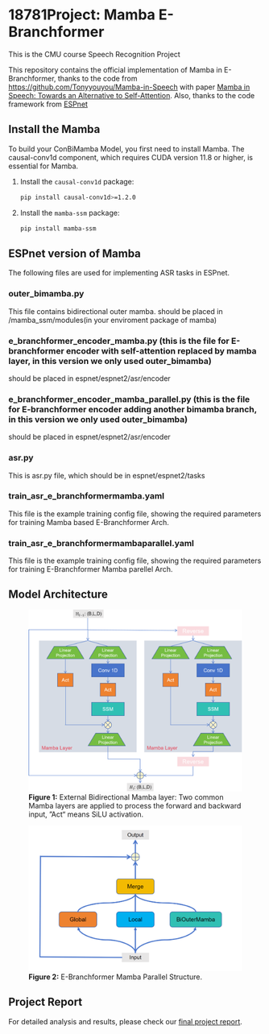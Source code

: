# 18781Project: Mamba E-Branchformer
This is the CMU course Speech Recognition Project

This repository contains the official implementation of Mamba in E-Branchformer, thanks to the code from https://github.com/Tonyyouyou/Mamba-in-Speech with paper [Mamba in Speech: Towards an Alternative to Self-Attention](https://arxiv.org/abs/2405.12609). Also, thanks to the code framework from [ESPnet](https://github.com/espnet/espnet)


## Install the Mamba
To build your ConBiMamba Model, you first need to install Mamba. The causal-conv1d component, which requires CUDA version 11.8 or higher, is essential for Mamba.

1. Install the `causal-conv1d` package:
    ```bash
    pip install causal-conv1d>=1.2.0
    ```
2. Install the `mamba-ssm` package:
    ```bash
    pip install mamba-ssm
    ```

## ESPnet version of Mamba
The following files are used for implementing ASR tasks in ESPnet.

### outer_bimamba.py
This file contains bidirectional outer mamba. should be placed in /mamba_ssm/modules(in your enviroment package of mamba)

### e_branchformer_encoder_mamba.py (this is the file for E-branchformer encoder with self-attention replaced by mamba layer, in this version we only used outer_bimamba)
should be placed in espnet/espnet2/asr/encoder

### e_branchformer_encoder_mamba_parallel.py (this is the file for E-branchformer encoder adding another bimamba branch, in this version we only used outer_bimamba)
should be placed in espnet/espnet2/asr/encoder

### asr.py
This is asr.py file, which should be in espnet/espnet2/tasks

### train_asr_e_branchformermamba.yaml
This file is the example training config file, showing the required parameters for training Mamba based E-Branchformer Arch.

### train_asr_e_branchformermambaparallel.yaml
This file is the example training config file, showing the required parameters for training E-Branchformer Mamba parellel Arch.

## Model Architecture

<figure>
    <img src="images/extbimamba.png" alt="External Bidirectional Mamba layer" style="max-width: 100%; height: auto;">
    <figcaption>
        <strong>Figure 1:</strong> External Bidirectional Mamba layer: Two common Mamba
        layers are applied to process the forward and backward input, ”Act“
    means SiLU activation.
    </figcaption>
</figure>

<figure>
    <img src="images/image.png" alt="External Bidirectional Mamba layer" style="max-width: 100%; height: auto;">
    <figcaption>
        <strong>Figure 2:</strong> E-Branchformer Mamba Parallel Structure.
    </figcaption>
</figure>

## Project Report
For detailed analysis and results, please check our [final project report](https://drive.google.com/file/d/1CkGe8dIdvFGuoh6ofdI5hbaz4QGMK-en/view?usp=drive_link).